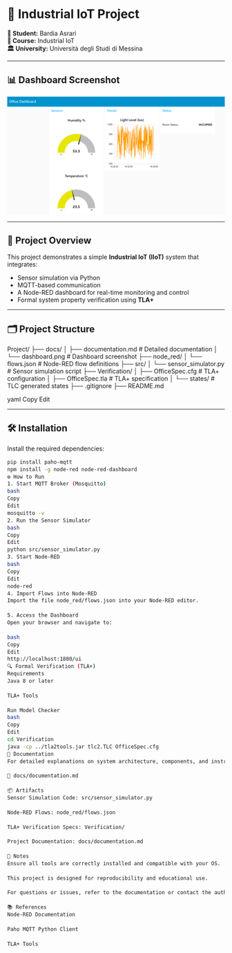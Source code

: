 # 🚀 Industrial IoT Project

**👤 Student:** Bardia Asrari  
**📘 Course:** Industrial IoT  
**🏛️ University:** Università degli Studi di Messina  

---

## 📊 Dashboard Screenshot

![Dashboard](docs/dashboard.png)

---

## 🧾 Project Overview

This project demonstrates a simple **Industrial IoT (IIoT)** system that integrates:

- Sensor simulation via Python  
- MQTT-based communication  
- A Node-RED dashboard for real-time monitoring and control  
- Formal system property verification using **TLA+**

---

## 🗂️ Project Structure

Project/
├── docs/
│ ├── documentation.md # Detailed documentation
│ └── dashboard.png # Dashboard screenshot
├── node_red/
│ └── flows.json # Node-RED flow definitions
├── src/
│ └── sensor_simulator.py # Sensor simulation script
├── Verification/
│ ├── OfficeSpec.cfg # TLA+ configuration
│ ├── OfficeSpec.tla # TLA+ specification
│ └── states/ # TLC generated states
├── .gitignore
├── README.md

yaml
Copy
Edit

---

## 🛠️ Installation

Install the required dependencies:

```bash
pip install paho-mqtt
npm install -g node-red node-red-dashboard
⚙️ How to Run
1. Start MQTT Broker (Mosquitto)
bash
Copy
Edit
mosquitto -v
2. Run the Sensor Simulator
bash
Copy
Edit
python src/sensor_simulator.py
3. Start Node-RED
bash
Copy
Edit
node-red
4. Import Flows into Node-RED
Import the file node_red/flows.json into your Node-RED editor.

5. Access the Dashboard
Open your browser and navigate to:

bash
Copy
Edit
http://localhost:1880/ui
🔍 Formal Verification (TLA+)
Requirements
Java 8 or later

TLA+ Tools

Run Model Checker
bash
Copy
Edit
cd Verification
java -cp ../tla2tools.jar tlc2.TLC OfficeSpec.cfg
📄 Documentation
For detailed explanations on system architecture, components, and instructions, see:

📘 docs/documentation.md

📦 Artifacts
Sensor Simulation Code: src/sensor_simulator.py

Node-RED Flows: node_red/flows.json

TLA+ Verification Specs: Verification/

Project Documentation: docs/documentation.md

📝 Notes
Ensure all tools are correctly installed and compatible with your OS.

This project is designed for reproducibility and educational use.

For questions or issues, refer to the documentation or contact the author.

📚 References
Node-RED Documentation

Paho MQTT Python Client

TLA+ Tools